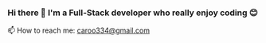 ### Hi there 👋 I'm a Full-Stack developer who really enjoy coding 😊

 📫 How to reach me: caroo334@gmail.com

